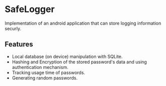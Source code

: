 # SafeLogger
Implementation of an android application that can store logging information securly.

## Features
* Local database (on device) manipulation with SQLite.
* Hashing and Encryption of the stored password's data and using authentication mechanism.
* Tracking usage time of passwords.
* Generating random passwords.